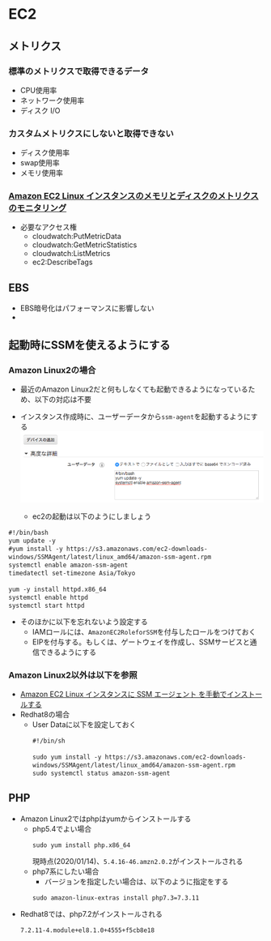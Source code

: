 # EC2
## メトリクス
### 標準のメトリクスで取得できるデータ
- CPU使用率
- ネットワーク使用率
- ディスク I/O
### カスタムメトリクスにしないと取得できない
- ディスク使用率
- swap使用率
- メモリ使用率
### [Amazon EC2 Linux インスタンスのメモリとディスクのメトリクスのモニタリング](https://docs.aws.amazon.com/ja_jp/AWSEC2/latest/UserGuide/mon-scripts.html)
- 必要なアクセス権
  - cloudwatch:PutMetricData
  - cloudwatch:GetMetricStatistics
  - cloudwatch:ListMetrics
  - ec2:DescribeTags
## EBS
- EBS暗号化はパフォーマンスに影響しない
- 
## 起動時にSSMを使えるようにする
### Amazon Linux2の場合
- 最近のAmazon Linux2だと何もしなくても起動できるようになっているため、以下の対応は不要
- インスタンス作成時に、ユーザーデータから`ssm-agent`を起動するようにする
![EC2](../img/ec2-01.png)

  - ec2の起動は以下のようにしましょう
```
#!/bin/bash
yum update -y
#yum install -y https://s3.amazonaws.com/ec2-downloads-windows/SSMAgent/latest/linux_amd64/amazon-ssm-agent.rpm
systemctl enable amazon-ssm-agent
timedatectl set-timezone Asia/Tokyo

yum -y install httpd.x86_64 
systemctl enable httpd
systemctl start httpd

```
- そのほかに以下を忘れないよう設定する
  - IAMロールには、`AmazonEC2RoleforSSM`を付与したロールをつけておく
  - EIPを付与する。もしくは、ゲートウェイを作成し、SSMサービスと通信できるようにする
  
### Amazon Linux2以外は以下を参照
- [Amazon EC2 Linux インスタンスに SSM エージェント を手動でインストールする](https://docs.aws.amazon.com/ja_jp/systems-manager/latest/userguide/sysman-manual-agent-install.html)
- Redhat8の場合
  - User Dataに以下を設定しておく
    ```
    #!/bin/sh

    sudo yum install -y https://s3.amazonaws.com/ec2-downloads-windows/SSMAgent/latest/linux_amd64/amazon-ssm-agent.rpm
    sudo systemctl status amazon-ssm-agent
    ```
## PHP
- Amazon Linux2ではphpはyumからインストールする
  - php5.4でよい場合
    ```
    sudo yum install php.x86_64
    ```
    現時点(2020/01/14)、`5.4.16-46.amzn2.0.2`がインストールされる
  - php7系にしたい場合
    - バージョンを指定したい場合は、以下のように指定をする
    ```
    sudo amazon-linux-extras install php7.3=7.3.11
    ```
- Redhat8では、php7.2がインストールされる
  ```
  7.2.11-4.module+el8.1.0+4555+f5cb8e18  
  ```
